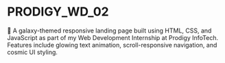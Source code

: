 # PRODIGY_WD_02
🚀 A galaxy-themed responsive landing page built using HTML, CSS, and JavaScript as part of my Web Development Internship at Prodigy InfoTech. Features include glowing text animation, scroll-responsive navigation, and cosmic UI styling.
